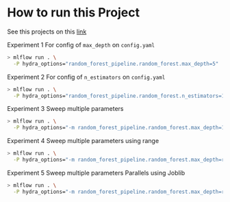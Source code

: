 # How to run this Project

See this projects on this [link](https://wandb.ai/gustiwinata/exercise_11)

Experiment 1 For config of `max_depth` on `config.yaml`
```bash
> mlflow run . \
  -P hydra_options="random_forest_pipeline.random_forest.max_depth=5"
```

Experiment 2 For config of `n_estimators` on `config.yaml`
```bash
> mlflow run . \
  -P hydra_options="random_forest_pipeline.random_forest.n_estimators=10"
```

Experiment 3 Sweep multiple parameters
```bash
> mlflow run . \
  -P hydra_options="-m random_forest_pipeline.random_forest.max_depth=1,5,10"
```

Experiment 4 Sweep multiple parameters using range
```bash
> mlflow run . \
  -P hydra_options="-m random_forest_pipeline.random_forest.max_depth=range(1,10,2)"
```

Experiment 5 Sweep multiple parameters Parallels using Joblib
```bash
> mlflow run . \
  -P hydra_options="-m random_forest_pipeline.random_forest.max_depth=range(10,50,3) random_forest_pipeline.tfidf.max_features=range(50,200,50) hydra/launcher=joblib"
```